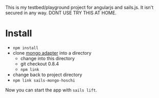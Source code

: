 This is my testbed/playground project for angularjs and sails.js. It isn't secured in any way.
DONT USE TRY THIS AT HOME.

# Install

*   `npm install`
*   clone [mongo adapter](https://github.com/hoschi/sails-mongo) into a directory
    *   change into this directory
    *   git checkout 0.8.4
    *   `npm link`
*   change back to project directory
*   `npm link sails-mongo-hoschi`

Now you can start the app with `sails lift`.
